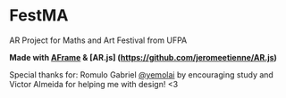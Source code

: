 # FestMA
AR Project for Maths and Art Festival from UFPA

**Made with [AFrame](https://aframe.io/docs/0.8.0/introduction/) & [AR.js] (https://github.com/jeromeetienne/AR.js)**

Special thanks for: 
Romulo Gabriel [@yemolai](https://github.com/Yemolai) by encouraging study and
Victor Almeida for helping me with design! <3
